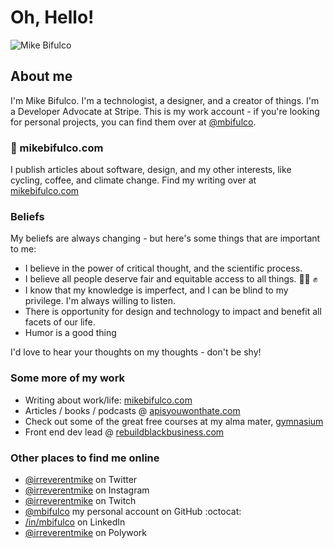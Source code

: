 # Oh, Hello!

![Mike Bifulco](https://raw.githubusercontent.com/mikeb-stripe/mikeb-stripe/main/images/banner.jpg)

## About me

I'm Mike Bifulco. I'm a technologist, a designer, and a creator of things. I'm a Developer Advocate at Stripe. This is my work account - if you're looking for personal projects, you can find them over at [@mbifulco](https://github.com/mbifulco).

### 📝 mikebifulco.com 
I publish articles about software, design, and my other interests, like cycling, coffee, and climate change. Find my writing over at [mikebifulco.com](https://mikebifulco.com)

### Beliefs
My beliefs are always changing - but here's some things that are important to me:

- I believe in the power of critical thought, and the scientific process.
- I believe all people deserve fair and equitable access to all things. 🏳️‍🌈 ✊
- I know that my knowledge is imperfect, and I can be blind to my privilege. I'm always willing to listen.
- There is opportunity for design and technology to impact and benefit all facets of our life.
- Humor is a good thing

I'd love to hear your thoughts on my thoughts - don't be shy!

### Some more of my work

- Writing about work/life: [mikebifulco.com](https://mikebifulco.com)
- Articles / books / podcasts @ [apisyouwonthate.com](https://apisyouwonthate.com)
- Check out some of the great free courses at my alma mater, [gymnasium](https://thegymnasium.com)
- Front end dev lead @ [rebuildblackbusiness.com](https://rebuildblackbusiness.com)

### Other places to find me online

- [@irreverentmike](http://twitter.com/irreverentmike) on Twitter
- [@irreverentmike](http://instagram.com/irreverentmike) on Instagram
- [@irreverentmike](https://www.twitch.tv/irreverentmike) on Twitch
- [@mbifulco](https://github.com/mbifulco) my personal account on GitHub :octocat:
- [/in/mbifulco](https://linkedin.com/in/mbifulco) on LinkedIn
- [@irreverentmike](https://www.polywork.com/irreverentmike) on Polywork
